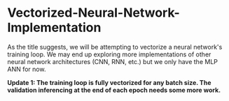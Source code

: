 # Vectorized-Neural-Network-Implementation

As the title suggests, we will be attempting to vectorize a neural network's training loop. We may end up exploring more implementations of other neural network architectures (CNN, RNN, etc.) but we only have the MLP ANN for now.

**Update 1: The training loop is fully vectorized for any batch size. The validation inferencing at the end of each epoch needs some more work.**
